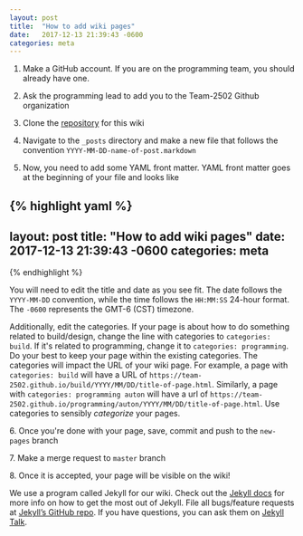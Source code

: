 ```yaml
---
layout: post
title:  "How to add wiki pages"
date:   2017-12-13 21:39:43 -0600
categories: meta
---
```


1. Make a GitHub account. If you are on the programming team, you should already have one.

1. Ask the programming lead to add you to the Team-2502 Github organization

1. Clone the [repository](https://github.com/Team-2502/Team-2502.github.io) for this wiki

1. Navigate to the  `_posts` directory and make a new file that follows the convention `YYYY-MM-DD-name-of-post.markdown`

1. Now, you need to add some YAML front matter. YAML front matter goes at the beginning of your file and looks like 

{% highlight yaml %}
---
layout: post
title:  "How to add wiki pages"
date:   2017-12-13 21:39:43 -0600
categories: meta
---
{% endhighlight %}

You will need to edit the title and date as you see fit. The date follows the `YYYY-MM-DD` convention, while the time follows the `HH:MM:SS` 24-hour format. The `-0600` represents the GMT-6 (CST) timezone. 

Additionally, edit the categories. If your page is about how to do something related to build/design, change the line with categories to `categories: build`. If it's related to programming, change it to `categories: programming`. Do your best to keep your page within the existing categories. The categories will impact the URL of your wiki page. For example, a page with `categories: build` will have a URL of `https://team-2502.github.io/build/YYYY/MM/DD/title-of-page.html`. Similarly, a page with `categories: programming auton` will have a url of `https://team-2502.github.io/programming/auton/YYYY/MM/DD/title-of-page.html`. Use categories to sensibly *categorize* your pages.

6\. Once you're done with your page, save, commit and push to the `new-pages` branch

7\. Make a merge request to `master` branch

8\. Once it is accepted, your page will be visible on the wiki!


We use a program called Jekyll for our wiki. Check out the [Jekyll docs][jekyll-docs] for more info on how to get the most out of Jekyll. File all bugs/feature requests at [Jekyll’s GitHub repo][jekyll-gh]. If you have questions, you can ask them on [Jekyll Talk][jekyll-talk].

[jekyll-docs]: https://jekyllrb.com/docs/home
[jekyll-gh]:   https://github.com/jekyll/jekyll
[jekyll-talk]: https://talk.jekyllrb.com/
